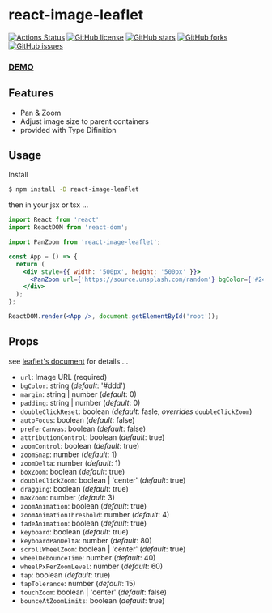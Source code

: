 # react-image-leaflet

[![Actions Status](https://github.com/sprout2000/react-image-leaflet/workflows/github%20build/badge.svg)](https://github.com/{owner}/{repo}/actions)
[![GitHub license](https://img.shields.io/github/license/sprout2000/react-image-leaflet)](https://github.com/sprout2000/react-image-leaflet/blob/master/LICENSE.txt)
[![GitHub stars](https://img.shields.io/github/stars/sprout2000/react-image-leaflet)](https://github.com/sprout2000/react-image-leaflet/stargazers)
[![GitHub forks](https://img.shields.io/github/forks/sprout2000/react-image-leaflet)](https://github.com/sprout2000/react-image-leaflet/network)
[![GitHub issues](https://img.shields.io/github/issues/sprout2000/react-image-leaflet)](https://github.com/sprout2000/react-image-leaflet/issues)

### [DEMO](https://codesandbox.io/s/react-image-leaflet-demo-2nhfk)

## Features

- Pan & Zoom
- Adjust image size to parent containers
- provided with Type Difinition

## Usage

Install

```bash
$ npm install -D react-image-leaflet
```

then in your jsx or tsx ...

```jsx
import React from 'react'
import ReactDOM from 'react-dom';

import PanZoom from 'react-image-leaflet';

const App = () => {
  return (
    <div style={{ width: '500px', height: '500px' }}>
      <PanZoom url={'https://source.unsplash.com/random'} bgColor={'#242424'} />
    </div>
  );
};

ReactDOM.render(<App />, document.getElementById('root'));
```

## Props

see [leaflet's document](https://leafletjs.com/reference-1.5.0.html) for details ...

- `url`: Image URL (required)
- `bgColor`: string (_default_: '#ddd')
- `margin`: string | number (_default_: 0)
- `padding`: string | number (_default_: 0)
- `doubleClickReset`: boolean (_default_: fasle, _overrides_ `doubleClickZoom`)
- `autoFocus`: boolean (_default_: false)
- `preferCanvas`: boolean (_default_: false)
- `attributionControl`: boolean (_default_: true)
- `zoomControl`: boolean (_default_: true)
- `zoomSnap`: number (_default_: 1)
- `zoomDelta`: number (_default_: 1)
- `boxZoom`: boolean (_default_: true)
- `doubleClickZoom`: boolean | 'center' (_default_: true)
- `dragging`: boolean (_default_: true)
- `maxZoom`: number (_default_: 3)
- `zoomAnimation`: boolean (_default_: true)
- `zoomAnimationThreshold`: number (_default_: 4)
- `fadeAnimation`: boolean (_default_: true)
- `keyboard`: boolean (_default_: true)
- `keyboardPanDelta`: number (_default_: 80)
- `scrollWheelZoom`: boolean | 'center' (_default_: true)
- `wheelDebounceTime`: number (_default_: 40)
- `wheelPxPerZoomLevel`: number (_default_: 60)
- `tap`: boolean (_default_: true)
- `tapTolerance`: number (_default_: 15)
- `touchZoom`: boolean | 'center' (_default_: false)
- `bounceAtZoomLimits`: boolean (_default_: true)
